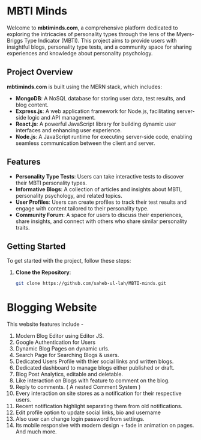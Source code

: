 # MBTI Minds

Welcome to **mbtiminds.com**, a comprehensive platform dedicated to exploring the intricacies of personality types through the lens of the Myers-Briggs Type Indicator (MBTI). This project aims to provide users with insightful blogs, personality type tests, and a community space for sharing experiences and knowledge about personality psychology.

## Project Overview

**mbtiminds.com** is built using the MERN stack, which includes:

- **MongoDB**: A NoSQL database for storing user data, test results, and blog content.
- **Express.js**: A web application framework for Node.js, facilitating server-side logic and API management.
- **React.js**: A powerful JavaScript library for building dynamic user interfaces and enhancing user experience.
- **Node.js**: A JavaScript runtime for executing server-side code, enabling seamless communication between the client and server.

## Features

- **Personality Type Tests**: Users can take interactive tests to discover their MBTI personality types.
- **Informative Blogs**: A collection of articles and insights about MBTI, personality psychology, and related topics.
- **User Profiles**: Users can create profiles to track their test results and engage with content tailored to their personality type.
- **Community Forum**: A space for users to discuss their experiences, share insights, and connect with others who share similar personality traits.

## Getting Started

To get started with the project, follow these steps:

1. **Clone the Repository**:
   ```bash
   git clone https://github.com/saheb-ul-lah/MBTI-minds.git


# Blogging Website

This website features include -
1. Modern Blog Editor using Editor JS.
2. Google Authentication for Users
3. Dynamic Blog Pages on dynamic urls.
4. Search Page for Searching Blogs & users.
5. Dedicated Users Profile with thier social links and written blogs.
6. Dedicated dashboard to manage blogs either published or draft.
7. Blog Post Analytics, editable and deletable.
8. Like interaction on Blogs with feature to comment on the blog.
9. Reply to comments. ( A nested Comment System )
10. Every interaction on site stores as a notification for their respective users.
11. Recent notification highlight separating them from old notifications.
12. Edit profile option to update social links, bio and username
13. Also user can change login password from settings.
14. Its mobile responsive with modern design + fade in animation on pages.
And much more.

